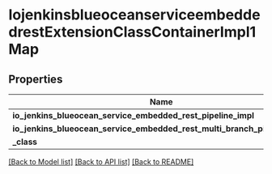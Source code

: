 # IojenkinsblueoceanserviceembeddedrestExtensionClassContainerImpl1Map

## Properties
Name | Type | Description | Notes
------------ | ------------- | ------------- | -------------
**io_jenkins_blueocean_service_embedded_rest_pipeline_impl** | [**\Swagger\Client\Model\IojenkinsblueoceanserviceembeddedrestExtensionClassImpl**](IojenkinsblueoceanserviceembeddedrestExtensionClassImpl.md) |  | [optional] 
**io_jenkins_blueocean_service_embedded_rest_multi_branch_pipeline_impl** | [**\Swagger\Client\Model\IojenkinsblueoceanserviceembeddedrestExtensionClassImpl**](IojenkinsblueoceanserviceembeddedrestExtensionClassImpl.md) |  | [optional] 
**_class** | **string** |  | [optional] 

[[Back to Model list]](../README.md#documentation-for-models) [[Back to API list]](../README.md#documentation-for-api-endpoints) [[Back to README]](../README.md)


